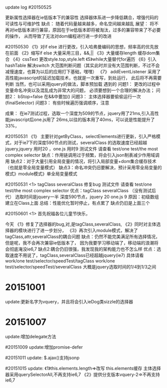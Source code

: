 
update log
#20150525

更新属性选择器在ie低版本下的兼容性
选择器体系进一步降低耦合，增强代码的可读性与可维护性
缺点：
随着代码量越来越多，命名空间越来越乱
展望：
将不再对ie低版本进行兼容，原因在于ie低版本即将被淘汰，过多的兼容带来了不必要的操作，
从而导致了无法对dom编程进行进一步的改进


#20150530
《1》对if else 进行更改，引入哈弗曼编码的思想，频率高的优先放在前面
《2》缩写if  else  大量采用三目，&&,||
《3》大量缓存length 缓存dom集合
《4》cssText  更改style.top,style.left
《5》while大量替代for遍历
《6》引入hashTable  解决switch  大范围判断问题（其实此时并没有大范围判断，不过不会减慢速度，也算为以后的应用打下基础，嘿嘿）
《7》 addEventListener 采用了高性能javascript的延迟加载技术，也就是一次重写，到处运行，
  此后将不再需要判断
       当然，也可以采用jquery的做法，脚本预加载
遇到的
问题1：
更改的过程中变量命名冲突以及混乱成为非常大的问题，
必须要想到一个合理的解决办法；
问题2：
bStop=false  在&&中要加()
问题3：
主体选择器要偷偷运行一次(finalSelector)
问题3：
有些时候遍历强调顺序，注意

成果：
在ie7测试过程，选取一个深度为509的节点，jquery用了21ms,引入高性能javascript后one.js用了
26ms,以往的版本用了40ms，可以说是性能提升了33%，


#20150531
《1》
主要针对getByClass，selectElements进行更新，引入严格模式，对于ie7下的深度590节点的测试，severalClass
的选取速度已经超越jquery,jquery 用时20 ，one.js 用时9
测试文件 请查看 test/one test/the most complex selector
缺点：作用链调用过于频繁，将会引入json制表减少作用域调用
缺点2：对于大量引用全局变量的情况，将引入局部变量+dom集合缓存技术（也就是零全局变量模式）
缺点3：命名冲突仍旧要解决，预计采用零全局变量的模式》module模式》单全局变量模式

#20150531 
<1>
tagClass severalClass 
修复bug
测试文件 请查看 test/one test/the most complex selector
优点：tagClass severalClass （没有测试后代）
  选取时间是jquery一半
  深度590节点，jquery 20 one.js 9
  原因：初级数组建立在Class上面
总结：性能优化暂时停止，有点累了
缺点仍旧是上面三个

#20150601
<1>
首先祝福各位儿童节快乐，

今天
《1》修复了选择器的bug,对,是tagClass,severalClass,
《2》同时对主体选择器的模块进行了进一步划分，
《3》再次引入module模式，解决了tagClass,attr,severalClass的耦合问题
缺点：仍然不能完美满足所有选择情况，但是呢，我不会再次兼容ie低版本了，
    因为我要学习移动端了，移动端的浪潮将会彻底淹没ie6,7
 缺点2:耦合仍旧很强，我发现我的架构能力也不怎么样
 优点：选取速度不用说了，tagClass,severalClass已经超越jquery(ie7)
    具体请看
    work/one test/selector/speedTest/tagClass
    work/one test/selector/speedTest/severalClass
       大概是jquery选取时间的1/4到1/3之间
       
 # 20151001
 update:更新名字为vquery，并且将会引入ieDog类sizzle的选择器

 # 20151007
  update:增加delegate方法


#20151009
 update:增加promise-defer



 #20151011
 update:
 $.ajax()支持jsonp


#20151015
update:
《1》this.elements.length=>改写
     this.elements缓存
     主体选择器采用querySelectorAll,不再支持ie6,7
《2》提供分支版本vquery-2=>不再支持ie6,7
      
